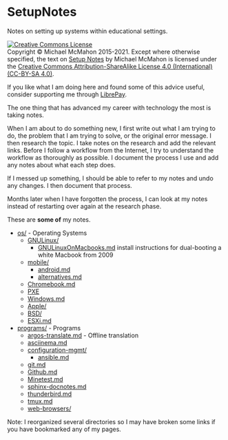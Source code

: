 # SetupNotes
Notes on setting up systems within educational settings.

<a rel="license" href="http://creativecommons.org/licenses/by-sa/4.0/"><img alt="Creative Commons License" style="border-width:0" src="https://i.creativecommons.org/l/by-sa/4.0/88x31.png" /></a><br>
Copyright © Michael McMahon 2015-2021.  Except where otherwise specified, the
text on [Setup Notes](https://github.com/TechnologyClassroom/SetupNotes/)
by Michael McMahon is licensed under the
[Creative Commons Attribution-ShareAlike License 4.0 (International) (CC-BY-SA 4.0)](https://creativecommons.org/licenses/by-sa/4.0/).

If you like what I am doing here and found some of this advice useful, consider
supporting me through [LibrePay](https://liberapay.com/technologyclassroom/).

The one thing that has advanced my career with technology the most is taking
notes.

When I am about to do something new, I first write out what I am trying to do,
the problem that I am trying to solve, or the original error message.  I then
research the topic.  I take notes on the research and add the relevant links.
Before I follow a workflow from the Internet, I try to understand the workflow
as thoroughly as possible.  I document the process I use and add any notes about
what each step does.

If I messed up something, I should be able to refer to my notes and undo any
changes.  I then document that process.

Months later when I have forgotten the process, I can look at my notes instead
of restarting over again at the research phase.

These are **some of** my notes.
 
- [os/](https://github.com/TechnologyClassroom/SetupNotes/tree/master/os) - Operating Systems
  - [GNULinux/](https://github.com/TechnologyClassroom/SetupNotes/tree/master/os/GNULinux)
    - [GNULinuxOnMacbooks.md](https://github.com/TechnologyClassroom/SetupNotes/blob/master/os/GNULinux/GNULinuxOnMacbooks.md)
        install instructions for dual-booting a white Macbook from 2009
  - [mobile/](https://github.com/TechnologyClassroom/SetupNotes/tree/master/os/mobile)
    - [android.md](https://github.com/TechnologyClassroom/SetupNotes/blob/master/os/mobile/android.md)
    - [alternatives.md](https://github.com/TechnologyClassroom/SetupNotes/blob/master/os/mobile/alternatives.md)
  - [Chromebook.md](https://github.com/TechnologyClassroom/SetupNotes/blob/master/os/Chromebook.md)
  - [PXE](https://github.com/TechnologyClassroom/PXE)
  - [Windows.md](https://github.com/TechnologyClassroom/SetupNotes/blob/master/os/Windows.md)
  - [Apple/](https://github.com/TechnologyClassroom/SetupNotes/tree/master/os/Apple)
  - [BSD/](https://github.com/TechnologyClassroom/SetupNotes/tree/master/os/BSD)
  - [ESXi.md](https://github.com/TechnologyClassroom/SetupNotes/blob/master/ESXi.md)
- [programs/](https://github.com/TechnologyClassroom/SetupNotes/tree/master/programs) - Programs
  - [argos-translate.md](https://github.com/TechnologyClassroom/SetupNotes/blob/master/programs/argos-translate.md) - Offline translation
  - [asciinema.md](https://github.com/TechnologyClassroom/SetupNotes/blob/master/programs/asciinema.md)
  - [configuration-mgmt/](https://github.com/TechnologyClassroom/SetupNotes/tree/master/programs/configuration-mgmt)
    - [ansible.md](https://github.com/TechnologyClassroom/SetupNotes/blob/master/programs/configuration-mgmt/ansible.md)
  - [git.md](https://github.com/TechnologyClassroom/SetupNotes/blob/master/programs/git.md)
  - [Github.md](https://github.com/TechnologyClassroom/SetupNotes/blob/master/programs/Github.md)
  - [Minetest.md](https://github.com/TechnologyClassroom/SetupNotes/blob/master/programs/Minetest.md)
  - [sphinx-docnotes.md](https://github.com/TechnologyClassroom/SetupNotes/blob/master/programs/sphinx-docnotes.md)
  - [thunderbird.md](https://github.com/TechnologyClassroom/SetupNotes/blob/master/programs/thunderbird.md)
  - [tmux.md](https://github.com/TechnologyClassroom/SetupNotes/blob/master/programs/tmux.md)
  - [web-browsers/](https://github.com/TechnologyClassroom/SetupNotes/tree/master/programs/web-browsers)

Note: I reorganized several directories so I may have broken some links if you have bookmarked any of my pages.
